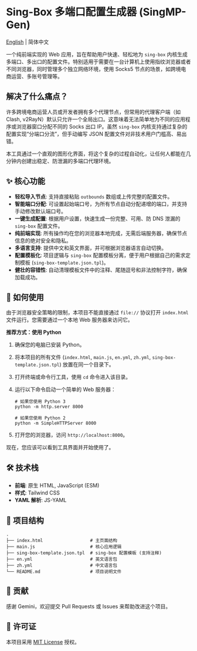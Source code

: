 # Sing-Box 多端口配置生成器 (SingMP-Gen)

[English](/README-EN.md) | 简体中文

一个纯前端实现的 Web 应用，旨在帮助用户快速、轻松地为 `sing-box` 内核生成多端口、多出口的配置文件。特别适用于需要在一台计算机上使用指纹浏览器或者不同浏览器，同时管理多个独立网络环境，使用 Socks5 节点的场景，如跨境电商运营、多账号管理等。

## 解决了什么痛点？

许多跨境电商运营人员或开发者拥有多个代理节点，但常用的代理客户端（如 Clash, v2RayN）默认只允许一个全局出口。这意味着无法简单地为不同的应用程序或浏览器窗口分配不同的 Socks 出口 IP。虽然 `sing-box` 内核支持通过复杂的配置实现“分端口分流”，但手动编写 JSON 配置文件对非技术用户门槛高、易出错。

本工具通过一个直观的图形化界面，将这个复杂的过程自动化，让任何人都能在几分钟内创建出稳定、防泄漏的多端口代理环境。

## ✨ 核心功能

- **轻松导入节点**: 支持直接粘贴 `outbounds` 数组或上传完整的配置文件。
- **智能端口分配**: 可设置起始端口号，为所有节点自动分配递增的端口，并支持手动修改默认端口号。
- **一键生成配置**: 根据用户设置，快速生成一份完整、可用、防 DNS 泄漏的 `sing-box` 配置文件。
- **纯前端实现**: 所有操作均在您的浏览器本地完成，无需后端服务器，确保节点信息的绝对安全和隐私。
- **多语言支持**: 提供中文和英文界面，并可根据浏览器语言自动切换。
- **配置模板化**: 项目逻辑与 `sing-box` 配置模板分离，便于用户根据自己的需求定制模板 (`sing-box-template.json.tpl`)。
- **健壮的容错性**: 自动清理模板文件中的注释、尾随逗号和非法控制字符，确保加载成功。

## 🚀 如何使用

由于浏览器安全策略的限制，本项目不能直接通过 `file://` 协议打开 `index.html` 文件运行。您需要通过一个本地 Web 服务器来访问它。

**推荐方式：使用 Python**

1. 确保您的电脑已安装 Python。

2. 将本项目的所有文件 (`index.html`, `main.js`, `en.yml`, `zh.yml`, `sing-box-template.json.tpl`) 放置在同一个目录下。

3. 打开终端或命令行工具，使用 `cd` 命令进入该目录。

4. 运行以下命令启动一个简单的 Web 服务器：

   ```
   # 如果您使用 Python 3
   python -m http.server 8000
   
   # 如果您使用 Python 2
   python -m SimpleHTTPServer 8000
   ```

5. 打开您的浏览器，访问 `http://localhost:8000`。

现在，您应该可以看到工具界面并开始使用了。

## 🛠️ 技术栈

- **前端**: 原生 HTML, JavaScript (ESM)
- **样式**: Tailwind CSS
- **YAML 解析**: JS-YAML

## 📁 项目结构

```
.
├── index.html                  # 主页面结构
├── main.js                     # 核心应用逻辑
├── sing-box-template.json.tpl  # sing-box 配置模板 (支持注释)
├── en.yml                      # 英文语言包
├── zh.yml                      # 中文语言包
└── README.md                   # 项目说明文件
```

## 🤝 贡献

感谢 Gemini，欢迎提交 Pull Requests 或 Issues 来帮助改进这个项目。

## 📄 许可证

本项目采用 [MIT License](https://opensource.org/licenses/MIT) 授权。